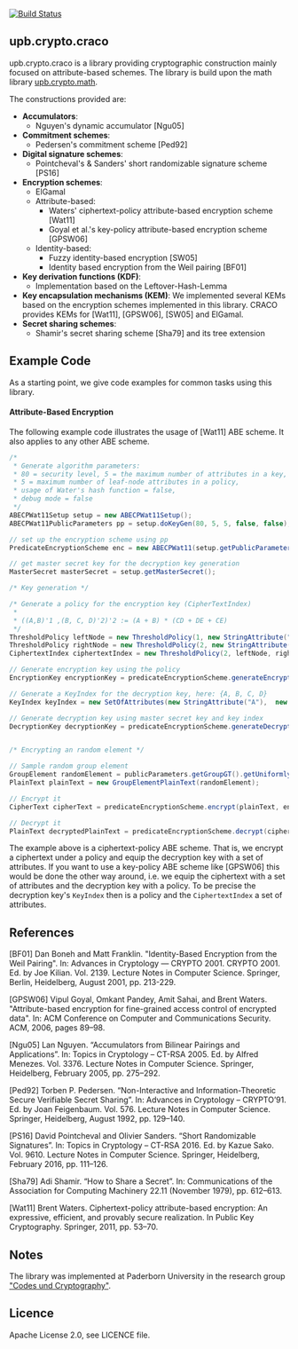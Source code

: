 [![Build Status](https://travis-ci.com/upbcuk/upb.crypto.craco.svg?branch=master)](https://travis-ci.com/upbcuk/upb.crypto.craco)
## upb.crypto.craco

upb.crypto.craco is a library providing cryptographic construction mainly focused on attribute-based schemes.
The library is build upon the math library [upb.crypto.math](https://github.com/upbcuk/upb.crypto.math).

The constructions provided are:

* **Accumulators**:
    * Nguyen's dynamic accumulator [Ngu05]
* **Commitment schemes**:
    * Pedersen's commitment scheme [Ped92]
* **Digital signature schemes**:
    * Pointcheval's & Sanders' short randomizable signature scheme [PS16]
* **Encryption schemes**:
    * ElGamal
    * Attribute-based:
        * Waters' ciphertext-policy attribute-based encryption scheme [Wat11]
        * Goyal et al.'s key-policy attribute-based encryption scheme [GPSW06]
    * Identity-based:
        * Fuzzy identity-based encryption [SW05]
        * Identity based encryption from the Weil pairing [BF01]
* **Key derivation functions (KDF)**:
    * Implementation based on the Leftover-Hash-Lemma
* **Key encapsulation mechanisms (KEM)**: We implemented several KEMs based on the encryption schemes implemented in this library. CRACO provides KEMs for [Wat11], [GPSW06], [SW05] and ElGamal. 
* **Secret sharing schemes**:
    * Shamir's secret sharing scheme [Sha79] and its tree extension

## Example Code

As a starting point, we give code examples for common tasks using this library.

#### Attribute-Based Encryption

The following example code illustrates the usage of [Wat11] ABE scheme. 
It also applies to any other ABE scheme.

```java
/*
 * Generate algorithm parameters:
 * 80 = security level, 5 = the maximum number of attributes in a key, 
 * 5 = maximum number of leaf-node attributes in a policy,
 * usage of Water's hash function = false,
 * debug mode = false
 */
ABECPWat11Setup setup = new ABECPWat11Setup();
ABECPWat11PublicParameters pp = setup.doKeyGen(80, 5, 5, false, false);

// set up the encryption scheme using pp
PredicateEncryptionScheme enc = new ABECPWat11(setup.getPublicParameters());

// get master secret key for the decryption key generation
MasterSecret masterSecret = setup.getMasterSecret();

/* Key generation */

/* Generate a policy for the encryption key (CipherTextIndex)
 * 
 * ((A,B)'1 ,(B, C, D)'2)'2 := (A + B) * (CD + DE + CE)
 */
ThresholdPolicy leftNode = new ThresholdPolicy(1, new StringAttribute("A"), new StringAttribute("B"));
ThresholdPolicy rightNode = new ThresholdPolicy(2, new StringAttribute("C"), new StringAttribute("D"), new StringAttribute("E"));
CiphertextIndex ciphertextIndex = new ThresholdPolicy(2, leftNode, rightNode);

// Generate encryption key using the policy
EncryptionKey encryptionKey = predicateEncryptionScheme.generateEncryptionKey(ciphertextIndex);

// Generate a KeyIndex for the decryption key, here: {A, B, C, D}
KeyIndex keyIndex = new SetOfAttributes(new StringAttribute("A"),  new StringAttribute("C"), new StringAttribute("D"));

// Generate decryption key using master secret key and key index
DecryptionKey decryptionKey = predicateEncryptionScheme.generateDecryptionKey(masterSecret, keyIndex);


/* Encrypting an random element */

// Sample random group element
GroupElement randomElement = publicParameters.getGroupGT().getUniformlyRandomElement();
PlainText plainText = new GroupElementPlainText(randomElement);

// Encrypt it
CipherText cipherText = predicateEncryptionScheme.encrypt(plainText, encryptionKey);

// Decrypt it
PlainText decryptedPlainText = predicateEncryptionScheme.decrypt(cipherText, decryptionKey);

```

The example above is a ciphertext-policy ABE scheme. That is, we encrypt a ciphertext under a policy and equip the decryption key with a set of attributes.
If you want to use a key-policy ABE scheme like [GPSW06] this would be done the other way around, i.e. we equip the ciphertext with a set of attributes and the decryption key with a policy.
To be precise the decryption key's `KeyIndex` then is a policy and the `CiphertextIndex` a set of attributes.

## References

[BF01] Dan Boneh and Matt Franklin. "Identity-Based Encryption from the Weil Pairing". In: Advances in Cryptology — CRYPTO 2001. CRYPTO 2001. Ed. by Joe Kilian. Vol. 2139. Lecture Notes in Computer Science.  Springer, Berlin, Heidelberg, August 2001, pp. 213-229.

[GPSW06] Vipul Goyal, Omkant Pandey, Amit Sahai, and Brent Waters. "Attribute-based encryption for fine-grained access control of encrypted data". In: ACM Conference on Computer and Communications Security. ACM, 2006, pages 89–98.

[Ngu05] Lan Nguyen. “Accumulators from Bilinear Pairings and Applications”. In: Topics
in Cryptology – CT-RSA 2005. Ed. by Alfred Menezes. Vol. 3376. Lecture Notes in
Computer Science. Springer, Heidelberg, February 2005, pp. 275–292.

[Ped92] Torben P. Pedersen. “Non-Interactive and Information-Theoretic Secure Verifiable
        Secret Sharing”. In: Advances in Cryptology – CRYPTO’91. Ed. by Joan Feigenbaum.
        Vol. 576. Lecture Notes in Computer Science. Springer, Heidelberg, August
        1992, pp. 129–140.

[PS16] David Pointcheval and Olivier Sanders. “Short Randomizable Signatures”. In: Topics
in Cryptology – CT-RSA 2016. Ed. by Kazue Sako. Vol. 9610. Lecture Notes in
Computer Science. Springer, Heidelberg, February 2016, pp. 111–126.

[Sha79] Adi Shamir. “How to Share a Secret”. In: Communications of the Association for
Computing Machinery 22.11 (November 1979), pp. 612–613.

[Wat11] Brent Waters. Ciphertext-policy attribute-based encryption: An
expressive, efficient, and provably secure realization. In Public Key
Cryptography. Springer, 2011, pp. 53–70.

## Notes

The library was implemented at Paderborn University in the research group ["Codes und Cryptography"](https://cs.uni-paderborn.de/en/cuk/).

## Licence
Apache License 2.0, see LICENCE file.
